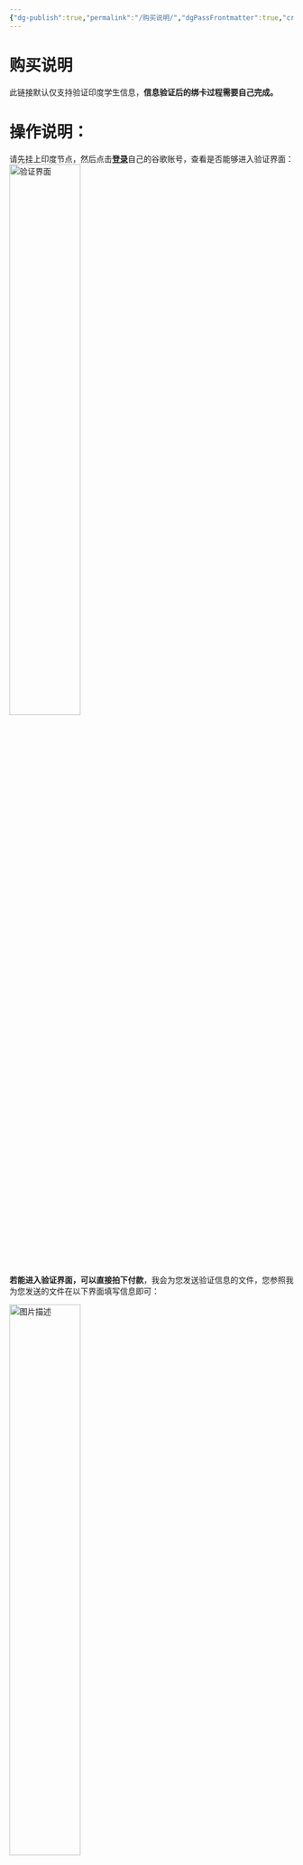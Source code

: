 ```yaml
---
{"dg-publish":true,"permalink":"/购买说明/","dgPassFrontmatter":true,"created":"2025-08-13T11:56:47.946+08:00","updated":"2025-08-13T13:15:58.894+08:00"}
---
```


# 购买说明
此链接默认仅支持验证印度学生信息，**信息验证后的绑卡过程需要自己完成。**
# 操作说明：
请先挂上印度节点，然后点击[**登录**](https://gemini.google/students/)自己的谷歌账号，查看是否能够进入验证界面：
<img src="https://mes-photos.oss-cn-hangzhou.aliyuncs.com/img/%E9%AA%8C%E8%AF%81%E7%95%8C%E9%9D%A2.png" alt="验证界面" width="50%">


**若能进入验证界面，可以直接拍下付款**，我会为您发送验证信息的文件，您参照我为您发送的文件在以下界面填写信息即可：

<img src="https://mes-photos.oss-cn-hangzhou.aliyuncs.com/img/20250813130230.png" alt="图片描述" style="width:50%;">

填写提交后，在如下界面上传验证文件中的的图1和图2：

<img src="https://mes-photos.oss-cn-hangzhou.aliyuncs.com/img/20250813130454.png" alt="图片描述" style="width:50%;">

**等到审核结束后会出现以下界面：**

<img src="https://mes-photos.oss-cn-hangzhou.aliyuncs.com/img/20250813130640.png" alt="图片描述" style="width:50%;">

**至此学生验证结束！！！**
**至此学生验证结束！！！**
**至此学生验证结束！！！**
**本产品只包含以上验证过程！！！ 特此声明！！！** 

---

# 注意事项：
点击上方**Get Goole Pro**后会跳转下方页面：
<img src="https://mes-photos.oss-cn-hangzhou.aliyuncs.com/img/20250813131125.png" alt="图片描述" style="width:50%;">
**此步骤不包含在此产品内，需要用户自行解决，不作为退款凭证！！！**